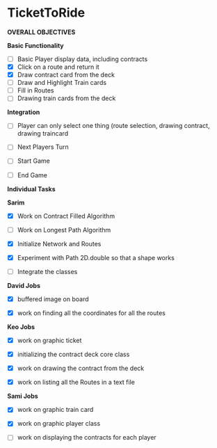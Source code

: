 # TicketToRide

**OVERALL OBJECTIVES**

**Basic Functionality**
- [ ]  Basic Player display data, including contracts
- [x]  Click on a route and return it
- [x]  Draw contract card from the deck
- [ ]  Draw and Highlight Train cards
- [ ]  Fill in Routes
- [ ]  Drawing train cards from the deck

**Integration**
- [ ] Player can only select one thing (route selection, drawing contract, drawing traincard
- [ ] Next Players Turn
- [ ] Start Game
- [ ] End Game







**Individual Tasks**

**Sarim**

- [x] Work on Contract Filled Algorithm
- [ ] Work on Longest Path Algorithm
- [x] Initialize Network and Routes
- [x] Experiment with Path 2D.double so that a shape works
- [ ] Integrate the classes


**David Jobs**

- [x] buffered image on board
- [x] work on finding all the coordinates for all the routes



**Keo Jobs**
- [x] work on graphic ticket
- [x] initializing the contract deck core class
- [x] work on drawing the contract from the deck
- [x] work on listing all the Routes in a text file




**Sami Jobs**
- [x] work on graphic train card
- [x] work on graphic player class
- [ ] work on displaying the contracts for each player





